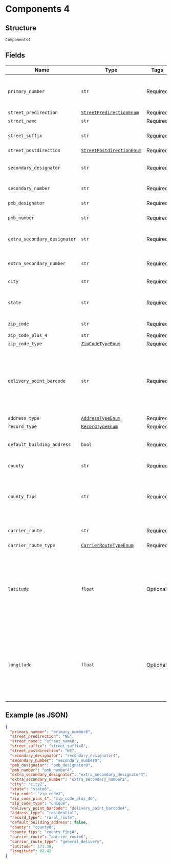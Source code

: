 
# Components 4

## Structure

`Components4`

## Fields

| Name | Type | Tags | Description |
|  --- | --- | --- | --- |
| `primary_number` | `str` | Required | The numeric or alphanumeric part of an address preceding the street name. Often the house, building, or PO Box number. |
| `street_predirection` | [`StreetPredirectionEnum`](../../doc/models/street-predirection-enum.md) | Required | - |
| `street_name` | `str` | Required | The name of the street. |
| `street_suffix` | `str` | Required | The standard USPS abbreviation for the street suffix (`ST`, `AVE`, `BLVD`, etc). |
| `street_postdirection` | [`StreetPostdirectionEnum`](../../doc/models/street-postdirection-enum.md) | Required | - |
| `secondary_designator` | `str` | Required | The standard USPS abbreviation describing the `components[secondary_number]` (`STE`, `APT`, `BLDG`, etc). |
| `secondary_number` | `str` | Required | Number of the apartment/unit/etc. |
| `pmb_designator` | `str` | Required | Designator of a <a href="https://en.wikipedia.org/wiki/Commercial_mail_receiving_agency" target="_blank">CMRA-authorized</a> private mailbox. |
| `pmb_number` | `str` | Required | Number of a <a href="https://en.wikipedia.org/wiki/Commercial_mail_receiving_agency" target="_blank">CMRA-authorized</a> private mailbox. |
| `extra_secondary_designator` | `str` | Required | An extra (often unnecessary) secondary designator provided with the input address. |
| `extra_secondary_number` | `str` | Required | An extra (often unnecessary) secondary number provided with the input address. |
| `city` | `str` | Required | **Constraints**: *Maximum Length*: `200` |
| `state` | `str` | Required | The <a href="https://en.wikipedia.org/wiki/ISO_3166-2" target="_blank">ISO 3166-2</a> two letter code for the state.<br>**Constraints**: *Maximum Length*: `2` |
| `zip_code` | `str` | Required | The 5-digit ZIP code<br>**Constraints**: *Pattern*: `^\d{5}$` |
| `zip_code_plus_4` | `str` | Required | **Constraints**: *Pattern*: `^\d{4}$` |
| `zip_code_type` | [`ZipCodeTypeEnum`](../../doc/models/zip-code-type-enum.md) | Required | - |
| `delivery_point_barcode` | `str` | Required | A 12-digit identifier that uniquely identifies a delivery point (location where mail can be sent and received). It consists of the 5-digit ZIP code (`zip_code`), 4-digit ZIP+4 add-on (`zip_code_plus_4`), 2-digit delivery point, and 1-digit delivery point check digit. |
| `address_type` | [`AddressTypeEnum`](../../doc/models/address-type-enum.md) | Required | - |
| `record_type` | [`RecordTypeEnum`](../../doc/models/record-type-enum.md) | Required | - |
| `default_building_address` | `bool` | Required | Designates whether or not the address is the default address for a building containing multiple delivery points. |
| `county` | `str` | Required | County name of the address city. |
| `county_fips` | `str` | Required | A 5-digit <a href="https://en.wikipedia.org/wiki/FIPS_county_code" target="_blank">FIPS county code</a> which uniquely identifies `components[county]`. It consists of a 2-digit state code and a 3-digit county code.<br>**Constraints**: *Pattern*: `\d{5}` |
| `carrier_route` | `str` | Required | A 4-character code assigned to a mail delivery route within a ZIP code. |
| `carrier_route_type` | [`CarrierRouteTypeEnum`](../../doc/models/carrier-route-type-enum.md) | Required | - |
| `latitude` | `float` | Optional | A positive or negative decimal indicating the geographic latitude of the address, specifying the north-to-south position of a location. This should be used with `longitude` to pinpoint locations on a map. Will not be returned for undeliverable addresses or military addresses (state is `AA`, `AE`, or `AP`). |
| `longitude` | `float` | Optional | A positive or negative decimal indicating the geographic longitude of the address, specifying the north-to-south position of a location. This should be used with `latitude` to pinpoint locations on a map. Will not be returned for undeliverable addresses or military addresses (state is `AA`, `AE`, or `AP`). |

## Example (as JSON)

```json
{
  "primary_number": "primary_number8",
  "street_predirection": "NE",
  "street_name": "street_name8",
  "street_suffix": "street_suffix8",
  "street_postdirection": "NE",
  "secondary_designator": "secondary_designator4",
  "secondary_number": "secondary_number0",
  "pmb_designator": "pmb_designator0",
  "pmb_number": "pmb_number4",
  "extra_secondary_designator": "extra_secondary_designator0",
  "extra_secondary_number": "extra_secondary_number2",
  "city": "city2",
  "state": "state6",
  "zip_code": "zip_code2",
  "zip_code_plus_4": "zip_code_plus_46",
  "zip_code_type": "unique",
  "delivery_point_barcode": "delivery_point_barcode4",
  "address_type": "residential",
  "record_type": "rural_route",
  "default_building_address": false,
  "county": "county8",
  "county_fips": "county_fips8",
  "carrier_route": "carrier_route6",
  "carrier_route_type": "general_delivery",
  "latitude": 171.38,
  "longitude": 82.42
}
```

